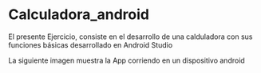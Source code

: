 # Calculadora_android
El presente Ejercicio, consiste en el desarrollo de una calduladora con sus funciones básicas desarrollado en Android Studio 

La siguiente imagen muestra la App corriendo en un dispositivo android
